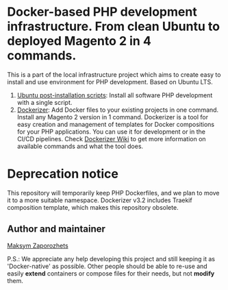 # Docker-based PHP development infrastructure. From clean Ubuntu to deployed Magento 2 in 4 commands. #

This is a part of the local infrastructure project which aims to create easy to install and use environment
for PHP development. Based on Ubuntu LTS.

1. [Ubuntu post-installation scripts](https://github.com/DefaultValue/ubuntu_post_install_scripts): Install all software PHP development with a single script.
2. [Dockerizer](https://github.com/DefaultValue/dockerizer_for_php): Add Docker files to your existing projects in one command. Install any Magento 2 version in 1 command. Dockerizer is a tool for easy creation and management of templates for Docker compositions for your PHP applications. You can use it for development or in the CI/CD pipelines. Check [Dockerizer Wiki](https://github.com/DefaultValue/dockerizer_for_php/wiki) to get more information on available commands and what the tool does.

# Deprecation notice #

This repository will temporarily keep PHP Dockerfiles, and we plan to move it to a more suitable namespace.
Dockerizer v3.2 includes Traekif composition template, which makes this repository obsolete.

## Author and maintainer ##

[Maksym Zaporozhets](mailto:maksimzaporozhets@gmail.com)

P.S.: We appreciate any help developing this project and still keeping it as 'Docker-native' as possible. Other people should be
able to re-use and easily **extend** containers or compose files for their needs, but not **modify** them.